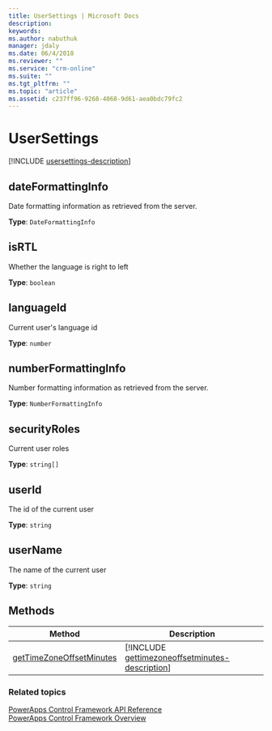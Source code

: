 ```yaml
---
title: UserSettings | Microsoft Docs
description: 
keywords:
ms.author: nabuthuk
manager: jdaly
ms.date: 06/4/2018
ms.reviewer: ""
ms.service: "crm-online"
ms.suite: ""
ms.tgt_pltfrm: ""
ms.topic: "article"
ms.assetid: c237ff96-9268-4068-9d61-aea0bdc79fc2
---
```


# UserSettings

[!INCLUDE [usersettings-description](includes/usersettings-description.md)]

## dateFormattingInfo

Date formatting information as retrieved from the server.

**Type**: `DateFormattingInfo`

## isRTL

Whether the language is right to left

**Type**: `boolean`

## languageId

Current user's language id

**Type**: `number`

## numberFormattingInfo

Number formatting information as retrieved from the server.

**Type**: `NumberFormattingInfo`

## securityRoles

Current user roles

**Type**: `string[]`

## userId

The id of the current user

**Type**: `string`

## userName

The name of the current user

**Type**: `string`

## Methods

|Method | Description | 
| ------|-------------|
|[getTimeZoneOffsetMinutes](usersettings/gettimezoneoffsetminutes.md)|[!INCLUDE [gettimezoneoffsetminutes-description](usersettings/includes/gettimezoneoffsetminutes-description.md)]|

### Related topics

[PowerApps Control Framework API Reference](index.md)<br />
[PowerApps Control Framework Overview](../powerapps-control-framework-overview.md)
